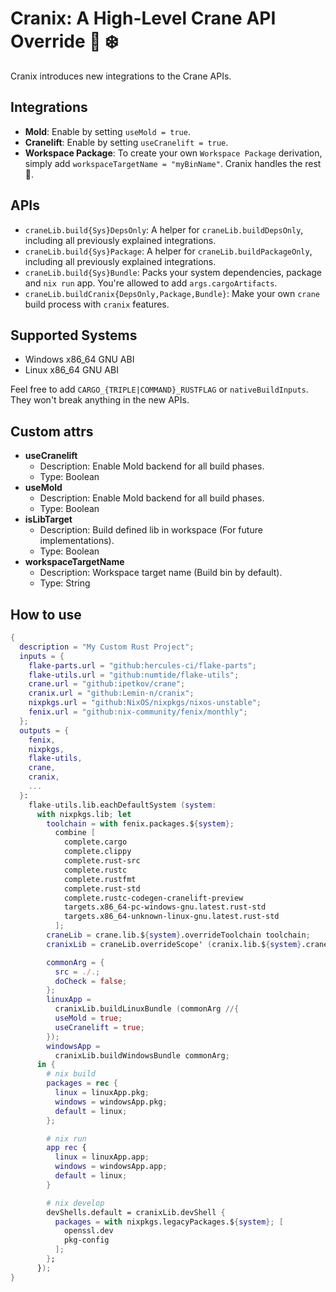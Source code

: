 # Cranix: A High-Level Crane API Override 🦀 ❄️

Cranix introduces new integrations to the Crane APIs.

## Integrations

- **Mold**: Enable by setting `useMold = true`.
- **Cranelift**: Enable by setting `useCranelift = true`.
- **Workspace Package**: To create your own `Workspace Package` derivation, simply add `workspaceTargetName = "myBinName"`. Cranix handles the rest 🦀.

## APIs

- `craneLib.build{Sys}DepsOnly`: A helper for `craneLib.buildDepsOnly`, including all previously explained integrations.
- `craneLib.build{Sys}Package`: A helper for `craneLib.buildPackageOnly`, including all previously explained integrations.
- `craneLib.build{Sys}Bundle`: Packs your system dependencies, package and `nix run` app. You're allowed to add `args.cargoArtifacts`.
- `craneLib.buildCranix{DepsOnly,Package,Bundle}`: Make your own `crane` build process with `cranix` features.

## Supported Systems

- Windows x86_64 GNU ABI
- Linux x86_64 GNU ABI

Feel free to add `CARGO_{TRIPLE|COMMAND}_RUSTFLAG` or `nativeBuildInputs`. They won't break anything in the new APIs.

## Custom attrs

- **useCranelift**
  - Description: Enable Mold backend for all build phases.
  - Type: Boolean
- **useMold**
  - Description: Enable Mold backend for all build phases.
  - Type: Boolean
- **isLibTarget**
  - Description: Build defined lib in workspace (For future implementations).
  - Type: Boolean
- **workspaceTargetName**
  - Description: Workspace target name (Build bin by default).
  - Type: String

## How to use

```nix
{
  description = "My Custom Rust Project";
  inputs = {
    flake-parts.url = "github:hercules-ci/flake-parts";
    flake-utils.url = "github:numtide/flake-utils";
    crane.url = "github:ipetkov/crane";
    cranix.url = "github:Lemin-n/cranix";
    nixpkgs.url = "github:NixOS/nixpkgs/nixos-unstable";
    fenix.url = "github:nix-community/fenix/monthly";
  };
  outputs = {
    fenix,
    nixpkgs,
    flake-utils,
    crane,
    cranix,
    ...
  }:
    flake-utils.lib.eachDefaultSystem (system:
      with nixpkgs.lib; let
        toolchain = with fenix.packages.${system};
          combine [
            complete.cargo
            complete.clippy
            complete.rust-src
            complete.rustc
            complete.rustfmt
            complete.rust-std
            complete.rustc-codegen-cranelift-preview
            targets.x86_64-pc-windows-gnu.latest.rust-std
            targets.x86_64-unknown-linux-gnu.latest.rust-std
          ];
        craneLib = crane.lib.${system}.overrideToolchain toolchain;
        cranixLib = craneLib.overrideScope' (cranix.lib.${system}.craneOverride);

        commonArg = {
          src = ./.;
          doCheck = false;
        };
        linuxApp =
          cranixLib.buildLinuxBundle (commonArg //{
          useMold = true;
          useCranelift = true;
        });
        windowsApp =
          cranixLib.buildWindowsBundle commonArg;
      in {
        # nix build
        packages = rec {
          linux = linuxApp.pkg;
          windows = windowsApp.pkg;
          default = linux;
        };

        # nix run
        app rec {
          linux = linuxApp.app;
          windows = windowsApp.app;
          default = linux;
        }

        # nix develop
        devShells.default = cranixLib.devShell {
          packages = with nixpkgs.legacyPackages.${system}; [
            openssl.dev
            pkg-config
          ];
        };
      });
}
```
